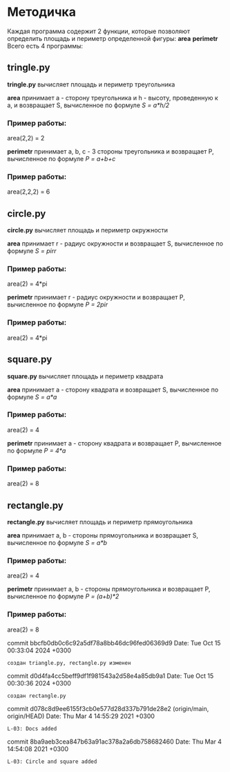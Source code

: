 # Методичка
Каждая программа содержит 2 функции, которые позволяют определить площадь и периметр определенной фигуры:
**area**
**perimetr**
Всего есть 4 программы:
## **tringle.py**
**tringle.py** вычисляет площадь и периметр треугольника

**area** принимает a - сторону треугольника и h - высоту, проведенную к a, и возвращает S, вычисленное по формуле _S = a*h/2_ 
### Пример работы:
area(2,2) = 2

**perimetr** принимает a, b, c - 3 стороны треугольника и возвращает P, вычисленное по формуле _P = a+b+c_ 
### Пример работы:
area(2,2,2) = 6

## **circle.py**
**circle.py** вычисляет площадь и периметр окружности

**area** принимает r - радиус окружности и возвращает S, вычисленное по формуле _S = pi*r*r_ 
### Пример работы:
area(2) = 4*pi

**perimetr** принимает r - радиус окружности и возвращает P, вычисленное по формуле _P = 2*pi*r_ 
### Пример работы:
area(2) = 4*pi

## **square.py**
**square.py** вычисляет площадь и периметр квадрата

**area** принимает a - сторону квадрата и возвращает S, вычисленное по формуле _S = a*a_ 
### Пример работы:
area(2) = 4

**perimetr** принимает a - сторону квадрата и возвращает P, вычисленное по формуле _P = 4*a_ 
### Пример работы:
area(2) = 8

## **rectangle.py**
**rectangle.py** вычисляет площадь и периметр прямоугольника

**area** принимает a, b - стороны прямоугольника и возвращает S, вычисленное по формуле _S = a*b_ 
### Пример работы:
area(2) = 4

**perimetr** принимает a, b - стороны прямоугольника и возвращает P, вычисленное по формуле _P = (a+b)*2_ 
### Пример работы:
area(2) = 8

commit bbcfb0db0c6c92a5df78a8bb46dc96fed06369d9
Date:   Tue Oct 15 00:33:04 2024 +0300

    создан triangle.py, rectangle.py изменен

commit d0d4fa4cc5beff9df1f981543a2d58e4a85db9a1
Date:   Tue Oct 15 00:30:36 2024 +0300

    создан rectangle.py

commit d078c8d9ee6155f3cb0e577d28d337b791de28e2 (origin/main, origin/HEAD)
Date:   Thu Mar 4 14:55:29 2021 +0300

    L-03: Docs added

commit 8ba9aeb3cea847b63a91ac378a2a6db758682460
Date:   Thu Mar 4 14:54:08 2021 +0300

    L-03: Circle and square added
